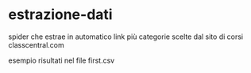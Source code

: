 # estrazione-dati
spider che estrae in automatico link più categorie scelte dal sito di corsi classcentral.com

esempio risultati nel file first.csv
